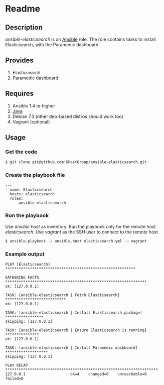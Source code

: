 # Readme

## Description

*ansible-elasticsearch* is an [Ansible](http://ansible.cc) role.
The role contains tasks to install Elasticsearch, with the Paramedic dashboard.

## Provides

1. Elasticsearch
2. Paramedic dashboard

## Requires

1. Ansible 1.4 or higher
2. [Java](https://github.com/dickeyxxx/ansible-java-7)
3. Debian 7.3 (other deb-based distros should work too)
4. Vagrant (optional)

## Usage

### Get the code

```bash
$ git clone git@github.com:GhostGroup/ansible-elasticsearch.git
```

### Create the playbook file

```
---
- name: Elasticsearch
  hosts: elasticsearch
  roles:
    - ansible-elasticsearch
```

### Run the playbook

Use *ansible.host* as inventory. Run the playbook only for the remote host *elasticsearch*. Use *vagrant* as the SSH user to connect to the remote host.

```bash
$ ansible-playbook -i ansible.host elasticsearch.yml -u vagrant
```

### Example output

```
PLAY [Elasticsearch] ********************************************************** 

GATHERING FACTS *************************************************************** 
ok: [127.0.0.1]

TASK: [ansible-elasticsearch | Fetch Elasticsearch] *************************** 
ok: [127.0.0.1]

TASK: [ansible-elasticsearch | Install Elasticsearch package] ***************** 
skipping: [127.0.0.1]

TASK: [ansible-elasticsearch | Ensure Elasticsearch is running] *************** 
ok: [127.0.0.1]

TASK: [ansible-elasticsearch | Install Paramedic dashboard] ******************* 
skipping: [127.0.0.1]

PLAY RECAP ******************************************************************** 
127.0.0.1                  : ok=4    changed=0    unreachable=0    failed=0  
```
